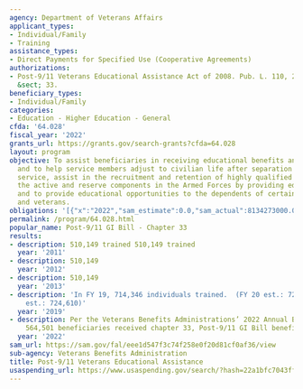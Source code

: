 ```yaml
---
agency: Department of Veterans Affairs
applicant_types:
- Individual/Family
- Training
assistance_types:
- Direct Payments for Specified Use (Cooperative Agreements)
authorizations:
- Post-9/11 Veterans Educational Assistance Act of 2008. Pub. L. 110, 252. 38 U.S.C.
  &sect; 33.
beneficiary_types:
- Individual/Family
categories:
- Education - Higher Education - General
cfda: '64.028'
fiscal_year: '2022'
grants_url: https://grants.gov/search-grants?cfda=64.028
layout: program
objective: To assist beneficiaries in receiving educational benefits and training
  and to help service members adjust to civilian life after separation from military
  service, assist in the recruitment and retention of highly qualified personnel in
  the active and reserve components in the Armed Forces by providing education benefits,
  and to provide educational opportunities to the dependents of certain service members
  and veterans.
obligations: '[{"x":"2022","sam_estimate":0.0,"sam_actual":8134273000.0,"usa_spending_actual":8405532675.0},{"x":"2023","sam_estimate":7826937000.0,"sam_actual":0.0,"usa_spending_actual":8744628818.0},{"x":"2024","sam_estimate":8181953000.0,"sam_actual":0.0,"usa_spending_actual":8340929507.0}]'
permalink: /program/64.028.html
popular_name: Post-9/11 GI Bill - Chapter 33
results:
- description: 510,149 trained 510,149 trained
  year: '2011'
- description: 510,149
  year: '2012'
- description: 510,149
  year: '2013'
- description: 'In FY 19, 714,346 individuals trained.  (FY 20 est.: 727,519; FY 21
    est.: 724,610)'
  year: '2019'
- description: Per the Veterans Benefits Administrations’ 2022 Annual Benefits Report,
    564,501 beneficiaries received chapter 33, Post-9/11 GI Bill benefits.
  year: '2022'
sam_url: https://sam.gov/fal/eee1d547f3c74f258e0f20d81cf0af36/view
sub-agency: Veterans Benefits Administration
title: Post-9/11 Veterans Educational Assistance
usaspending_url: https://www.usaspending.gov/search/?hash=22a1bfc7043ffd2a9f58c38b7515aaaf
---
```

